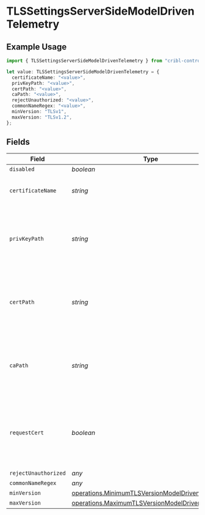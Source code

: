 # TLSSettingsServerSideModelDrivenTelemetry

## Example Usage

```typescript
import { TLSSettingsServerSideModelDrivenTelemetry } from "cribl-control-plane/models/operations";

let value: TLSSettingsServerSideModelDrivenTelemetry = {
  certificateName: "<value>",
  privKeyPath: "<value>",
  certPath: "<value>",
  caPath: "<value>",
  rejectUnauthorized: "<value>",
  commonNameRegex: "<value>",
  minVersion: "TLSv1",
  maxVersion: "TLSv1.2",
};
```

## Fields

| Field                                                                                                                | Type                                                                                                                 | Required                                                                                                             | Description                                                                                                          |
| -------------------------------------------------------------------------------------------------------------------- | -------------------------------------------------------------------------------------------------------------------- | -------------------------------------------------------------------------------------------------------------------- | -------------------------------------------------------------------------------------------------------------------- |
| `disabled`                                                                                                           | *boolean*                                                                                                            | :heavy_minus_sign:                                                                                                   | N/A                                                                                                                  |
| `certificateName`                                                                                                    | *string*                                                                                                             | :heavy_minus_sign:                                                                                                   | The name of the predefined certificate                                                                               |
| `privKeyPath`                                                                                                        | *string*                                                                                                             | :heavy_minus_sign:                                                                                                   | Path on server containing the private key to use. PEM format. Can reference $ENV_VARS.                               |
| `certPath`                                                                                                           | *string*                                                                                                             | :heavy_minus_sign:                                                                                                   | Path on server containing certificates to use. PEM format. Can reference $ENV_VARS.                                  |
| `caPath`                                                                                                             | *string*                                                                                                             | :heavy_minus_sign:                                                                                                   | Path on server containing CA certificates to use. PEM format. Can reference $ENV_VARS.                               |
| `requestCert`                                                                                                        | *boolean*                                                                                                            | :heavy_minus_sign:                                                                                                   | Require clients to present their certificates. Used to perform client authentication using SSL certs.                |
| `rejectUnauthorized`                                                                                                 | *any*                                                                                                                | :heavy_minus_sign:                                                                                                   | N/A                                                                                                                  |
| `commonNameRegex`                                                                                                    | *any*                                                                                                                | :heavy_minus_sign:                                                                                                   | N/A                                                                                                                  |
| `minVersion`                                                                                                         | [operations.MinimumTLSVersionModelDrivenTelemetry](../../models/operations/minimumtlsversionmodeldriventelemetry.md) | :heavy_minus_sign:                                                                                                   | N/A                                                                                                                  |
| `maxVersion`                                                                                                         | [operations.MaximumTLSVersionModelDrivenTelemetry](../../models/operations/maximumtlsversionmodeldriventelemetry.md) | :heavy_minus_sign:                                                                                                   | N/A                                                                                                                  |